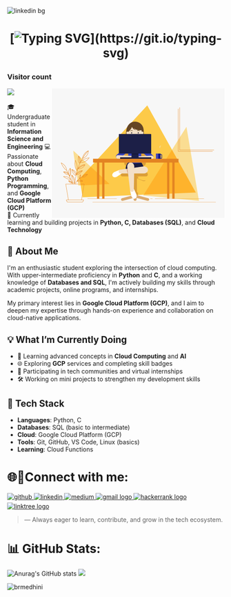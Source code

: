 ![linkedin bg](https://github.com/user-attachments/assets/417d54a4-79ff-41bc-8870-a2377edda857)

<h1 align="center">
 
[![Typing SVG](https://readme-typing-svg.demolab.com?font=Arial&weight=500&size=22&duration=5002&pause=1000&color=F7A428&center=true&width=435&lines=%F0%9F%91%8B+Hi%2C+I'm+Medhini!)](https://git.io/typing-svg)
</h1>



 ### Visitor count
<img src="https://profile-counter.glitch.me/medhinibr/count.svg" />
 
 <img align="right" alt="GIF" src="code.gif" width="400" height="300" />
 

🎓 Undergraduate student in **Information Science and Engineering**
💻 Passionate about **Cloud Computing**, **Python Programming**, and **Google Cloud Platform (GCP)**  
🌱 Currently learning and building projects in **Python, C, Databases (SQL)**, and **Cloud Technology**




## 🚀 About Me

I'm an enthusiastic student exploring the intersection of cloud computing. With upper-intermediate proficiency in **Python** and **C**, and a working knowledge of **Databases and SQL**, I'm actively building my skills through academic projects, online programs, and internships.

My primary interest lies in **Google Cloud Platform (GCP)**, and I aim to deepen my expertise through hands-on experience and collaboration on cloud-native applications.



## 💡 What I’m Currently Doing

- 🧠 Learning advanced concepts in **Cloud Computing** and **AI**
- 🌐 Exploring **GCP** services and completing skill badges
- 🤝 Participating in tech communities and virtual internships
- 🛠️ Working on mini projects to strengthen my development skills



## 🧰 Tech Stack

- **Languages**: Python, C  
- **Databases**: SQL (basic to intermediate)  
- **Cloud**: Google Cloud Platform (GCP)  
- **Tools**: Git, GitHub, VS Code, Linux (basics)  
- **Learning**: Cloud Functions


<h1>🌐🔗Connect with me:</h1>

<a href="https://github.com/medhinibr" target="_blank">
<img src=https://img.shields.io/badge/github-%2324292e.svg?&style=for-the-badge&logo=github&logoColor=white alt=github style="margin-bottom: 5px;" />
</a>
<a href="https://www.linkedin.com/in/br-medhini/" target="_blank">
<img src=https://img.shields.io/badge/linkedin-%231E77B5.svg?&style=for-the-badge&logo=linkedin&logoColor=white alt=linkedin style="margin-bottom: 5px;" />
</a>
<a href="https://medium.com/@medhinibr" target="_blank">
<img src=https://img.shields.io/badge/medium-%23292929.svg?&style=for-the-badge&logo=medium&logoColor=white alt=medium style="margin-bottom: 5px;" />
</a>  
<a href="mailto:brmedhini@gmail.com" target="_blank">
  <img src="https://img.shields.io/static/v1?message=Gmail&logo=gmail&label=&color=D14836&logoColor=white&labelColor=&style=for-the-badge" height="26" alt="gmail logo"  />
</a>
<a href="https://www.hackerrank.com/profile/medhinibr" target="_blank">
  <img src="https://img.shields.io/static/v1?message=HackerRank&logo=hackerrank&label=&color=2EC866&logoColor=white&labelColor=&style=for-the-badge" height="26" alt="hackerrank logo"  />
</a>
<a href="https://linktr.ee/brmedhini" target="_blank">
  <img src="https://img.shields.io/static/v1?message=Linktree&logo=linktree&label=&color=1de9b6&logoColor=white&labelColor=&style=for-the-badge" height="26" alt="linktree logo"  />
</a>





> — Always eager to learn, contribute, and grow in the tech ecosystem.



<h1> 📊 GitHub Stats: </h1>

![Anurag's GitHub stats](https://github-readme-stats.vercel.app/api?username=medhinibr&show_icons=true&theme=cobalt)
![](https://nirzak-streak-stats.vercel.app/?user=medhinibr&theme=radical&hide_border=false)<br/>
<p><img align="left" src="https://github-readme-stats.vercel.app/api/top-langs?username=medhinibr&show_icons=true&locale=en&layout=compact&theme=dark" alt="brmedhini" /></p>
<br><br><br><br><br><br>





